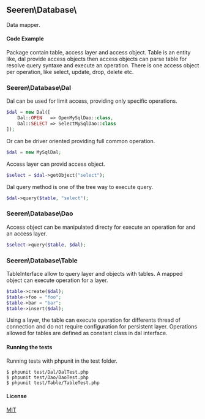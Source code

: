 ## Seeren\Database\

Data mapper.

#### Code Example

Package contain table, access layer and access object. Table is an entity like,
dal provide access objects then access objects can parse table for resolve
query syntaxe and execute an operation. There is
one access object per operation, like select, update, drop, delete etc.

### Seeren\Database\Dal

Dal can be used for limit access, providing only specific operations.

```php
$dal = new Dal([
    Dal::OPEN   => OpenMySqlDao::class,
    Dal::SELECT => SelectMySqlDao::class
]);
```

Or can be driver oriented providing full common operation.

```php
$dal = new MySqlDal;
```

Access layer can provid access object.

```php
$select = $dal->getObject("select");
```

Dal query method is one of the tree way to execute query.

```php
$dal->query($table, "select");
```

### Seeren\Database\Dao

Access object can be manipulated directy for execute an operation for and an access layer.

```php
$select->query($table, $dal);
```

### Seeren\Database\Table

TableInterface allow to query layer and objects with tables. A mapped object
can execute operation for a layer.

```php
$table->create($dal);
$table->foo = "foo";
$table->bar = "bar";
$table->insert($dal);
```

Using a layer, the table can execute operation for differents thread of connection and do not require configuration for persistent layer. Operations allowed for tables are defined as constant class in dal interface.

#### Running the tests

Running tests with phpunit in the test folder.

```
$ phpunit test/Dal/DalTest.php
$ phpunit test/Dao/DaoTest.php
$ phpunit test/Table/TableTest.php
```

#### License

[MIT](https://github.com/Seeren/Seeren/blob/master/LICENSE)
